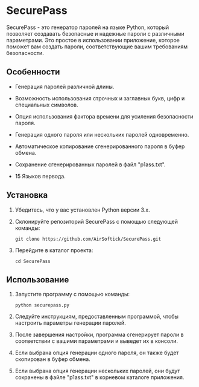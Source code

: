 # SecurePass

SecurePass - это генератор паролей на языке Python, который позволяет создавать безопасные и надежные пароли с различными параметрами. Это простое в использовании приложение, которое поможет вам создать пароли, соответствующие вашим требованиям безопасности.

## Особенности

- Генерация паролей различной длины.
- Возможность использования строчных и заглавных букв, цифр и специальных символов.
- Опция использования фактора времени для усиления безопасности пароля.
- Генерация одного пароля или нескольких паролей одновременно.
- Автоматическое копирование сгенерированного пароля в буфер обмена.
- Сохранение сгенерированных паролей в файл "p1ass.txt".

- 15 Языков первода.

## Установка

1. Убедитесь, что у вас установлен Python версии 3.x.
2. Склонируйте репозиторий SecurePass с помощью следующей команды:

   ```
   git clone https://github.com/AirSoftick/SecurePass.git
   ```

3. Перейдите в каталог проекта:

   ```
   cd SecurePass
   ```

## Использование

1. Запустите программу с помощью команды:

   ```
   python securepass.py
   ```

2. Следуйте инструкциям, предоставленным программой, чтобы настроить параметры генерации паролей.
3. После завершения настройки, программа сгенерирует пароли в соответствии с вашими параметрами и выведет их в консоли.
4. Если выбрана опция генерации одного пароля, он также будет скопирован в буфер обмена.
5. Если выбрана опция генерации нескольких паролей, они будут сохранены в файле "p1ass.txt" в корневом каталоге приложения.

